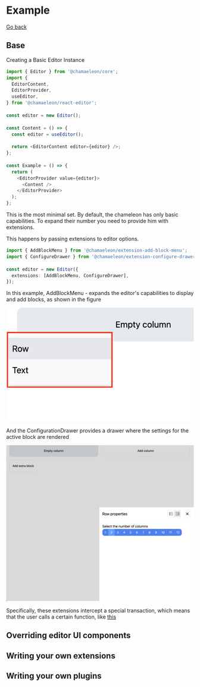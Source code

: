 # Example

[Go back](../../README.md#example)

## Base

Creating a Basic Editor Instance

```ts
import { Editor } from '@chamaeleon/core';
import {
  EditorContent,
  EditorProvider,
  useEditor,
} from '@chamaeleon/react-editor';

const editor = new Editor();

const Content = () => {
  const editor = useEditor();

  return <EditorContent editor={editor} />;
};

const Example = () => {
  return (
    <EditorProvider value={editor}>
      <Content />
    </EditorProvider>
  );
};
```

This is the most minimal set. By default, the chameleon has only basic capabilities. To expand their number you need to provide him with extensions.

This happens by passing extensions to editor options.

```ts
import { AddBlockMenu } from '@chamaeleon/extension-add-block-menu';
import { ConfigureDrawer } from '@chamaeleon/extension-configure-drawer';

const editor = new Editor({
  extensions: [AddBlockMenu, ConfigureDrawer],
});
```

In this example, AddBlockMenu - expands the editor's capabilities to display and add blocks, as shown in the figure

![AddBlockMenu](./add-block-menu-demo.png)

And the ConfigurationDrawer provides a drawer where the settings for the active block are rendered

![ConfigurationDrawer](./configuration-drawer-demo.png)

Specifically, these extensions intercept a special transaction, which means that the user calls a certain function, like [this](../../packages/extension-configure-drawer/src/configure-drawer.tsx#L56)

## Overriding editor UI components

## Writing your own extensions

## Writing your own plugins
